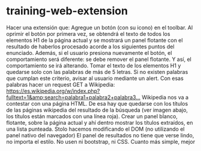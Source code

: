 # training-web-extension
Hacer una extensión que: Agregue un botón (con su icono) en el toolbar.  Al oprimir el botón por primera vez, se obtendrá el texto de todos los elementos H1 de la página actual y se mostrará un panel flotante con el resultado de haberlos procesado acorde a los siguientes puntos del enunciado. Además, si el usuario presiona nuevamente el botón, el comportamiento será diferente: se debe remover el panel flotante. Y así, el comportamiento se irá alterando.  Tomar el texto de los elementos H1 y quedarse solo con las palabras de más de 5 letras. Si no existen palabras que cumplan este criterio, avisar al usuario mediante un alert. Con esas palabras hacer un request GET a Wikipedia: https://es.wikipedia.org/w/index.php?fulltext=1&amp;search=palabra1+palabra2+palabra3… Wikipedia nos va a contestar con una página HTML. De esa hay que quedarse con los títulos de las páginas wikipedia del resultado de la búsqueda (ver imagen abajo, los títulos están marcados con una línea roja).  Crear un panel blanco, flotante, sobre la página actual y ahí dentro mostrar los títulos extraídos, en una lista punteada. Stolo hacemos modificando el DOM (no utilizando el panel nativo del navegador) El panel de resultados no tiene que verse lindo, no importa el estilo. No usen ni bootstrap, ni CSS. Cuanto más simple, mejor
